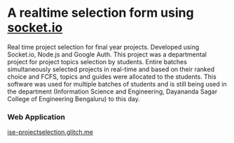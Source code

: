 # A realtime selection form using [socket.io](//socket.io)
Real time project selection for final year projects. Developed using Socket.io, Node.js and Google Auth. This project was a departmental project for project topics selection by students. Entire batches simultaneously selected projects in real-time and based on their ranked choice and FCFS, topics and guides were allocated to the students. This software was used for multiple batches of students and is still being used in the department (Information Science and Engineering, Dayananda Sagar College of Engineering Bengaluru) to this day.

### Web Application
[ise-projectselection.glitch.me](https://ise-projectselection.glitch.me/)
